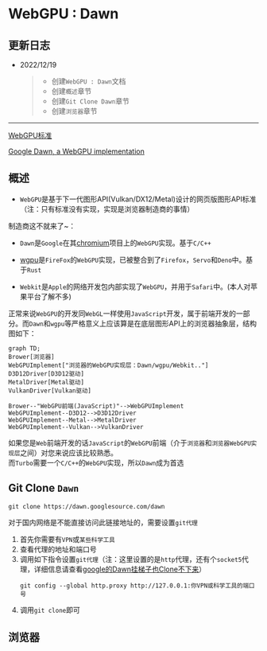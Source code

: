 # WebGPU : Dawn

## 更新日志
* 2022/12/19
  >
  >* 创建`WebGPU : Dawn`文档
  >* 创建`概述`章节
  >* 创建`Git Clone Dawn`章节
  >* 创建`浏览器`章节


---

[WebGPU标准](https://www.w3.org/TR/webgpu/)

[Google Dawn, a WebGPU implementation](https://dawn.googlesource.com/dawn/)

## 概述

* `WebGPU`是基于下一代图形API(Vulkan/DX12/Metal)设计的网页版图形API标准（注：只有标准没有实现，实现是浏览器制造商的事情）

制造商这不就来了~：

* `Dawn`是`Google`在其[chromium](https://www.chromium.org/chromium-projects/)项目上的`WebGPU`实现。基于`C/C++`

* [wgpu](https://wgpu.rs/)是`FireFox`的`WebGPU`实现，已被整合到了`Firefox`，`Servo`和`Deno`中。基于`Rust`

* `Webkit`是`Apple`的网络开发包内部实现了`WebGPU`，并用于`Safari`中。(本人对苹果平台了解不多)

正常来说`WebGPU`的开发同`WebGL`一样使用`JavaScript`开发，属于前端开发的一部分。而`Dawn`和`wgpu`等严格意义上应该算是在底层图形API上的浏览器抽象层，结构图如下：

```mermaid
graph TD;
Brower[浏览器]
WebGPUImplement["浏览器的WebGPU实现层：Dawn/wgpu/Webkit.."]
D3D12Driver[D3D12驱动]
MetalDriver[Metal驱动]
VulkanDriver[Vulkan驱动]

Brower--"WebGPU前端(JavaScript)"-->WebGPUImplement
WebGPUImplement--D3D12-->D3D12Driver
WebGPUImplement--Metal-->MetalDriver
WebGPUImplement--Vulkan-->VulkanDriver
```

如果您是`Web`前端开发的话`JavaScript`的`WebGPU`前端（介于`浏览器`和`浏览器WebGPU实现层`之间）对您来说应该比较熟悉。  
而`Turbo`需要一个`C/C++`的`WebGPU`实现，所以`Dawn`成为首选

## Git Clone `Dawn`

```
git clone https://dawn.googlesource.com/dawn
```
对于国内网络是不能直接访问此链接地址的，需要设置`git代理`

1. 首先你需要有`VPN`或`某些科学工具`
2. 查看代理的地址和端口号
3. 调用如下指令设置`git代理`（注：这里设置的是`http`代理，还有个`socket5`代理，详细信息请查看[google的Dawn挂梯子也Clone不下来](https://forum.orillusion.com/topic/78/google%E7%9A%84dawn%E6%8C%82%E6%A2%AF%E5%AD%90%E4%B9%9Fclone%E4%B8%8D%E4%B8%8B%E6%9D%A5)）
    ```CXX
    git config --global http.proxy http://127.0.0.1:你VPN或科学工具的端口号
    ```
4. 调用`git clone`即可

## 浏览器


